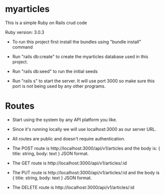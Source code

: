 # myarticles

This is a simple Ruby on Rails crud code

Ruby version: 3.0.3

* To run this project first install the bundles using "bundle install" command

* Run "rails db:create" to create the myarticles database used in this project.

* Run "rails db:seed" to run the initial seeds

* Run "rails s" to start the server. It will use port 3000 so make sure this port is not being used by any other programs.

# Routes

* Start using the system by any API platform you like.

* Since it's running locally we will use localhost:3000 as our server URL.

* All routes are public and doesn't require authentication.

* The POST route is http://localhost:3000/api/v1/articles and the body is: { title: string, body: text } JSON format.

* The GET route is http://localhost:3000/api/v1/articles/:id

* The PUT route is http://localhost:3000/api/v1/articles/:id and the body is { title: string, body: text } JSON format.

* The DELETE route is http://localhost:3000/api/v1/articles/:id
